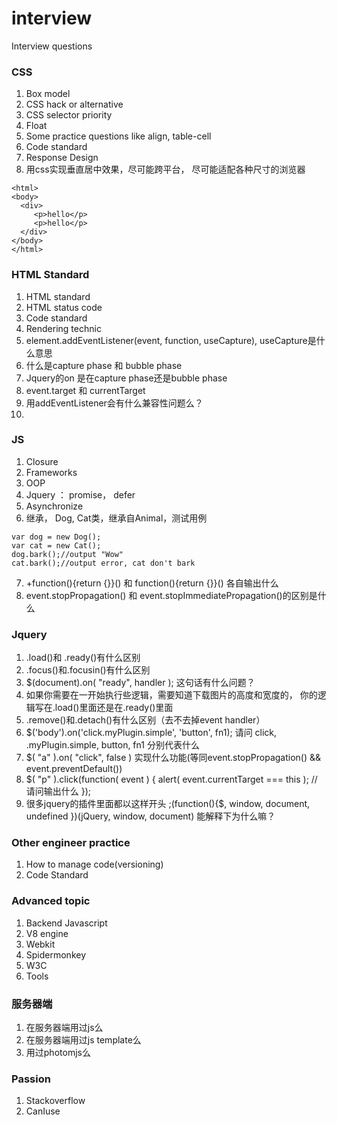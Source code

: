 # interview
Interview questions
### CSS
1. Box model
2. CSS hack or alternative
3. CSS selector priority
4. Float
5. Some practice questions like align, table-cell
6. Code standard
7. Response Design
8. 用css实现垂直居中效果，尽可能跨平台， 尽可能适配各种尺寸的浏览器
```
<html>
<body>
  <div>
     <p>hello</p>
     <p>hello</p>
  </div>
</body>
</html>
```

### HTML Standard
1. HTML standard
2. HTML status code
3. Code standard
4. Rendering technic 
5. element.addEventListener(event, function, useCapture), useCapture是什么意思
6. 什么是capture phase 和 bubble phase
7. Jquery的on 是在capture phase还是bubble phase
8. event.target 和 currentTarget
9. 用addEventListener会有什么兼容性问题么？
10. 

### JS
1. Closure
2. Frameworks
3. OOP
4. Jquery ： promise， defer
5. Asynchronize
6. 继承， Dog, Cat类，继承自Animal，测试用例
```
var dog = new Dog();
var cat = new Cat();
dog.bark();//output "Wow"
cat.bark();//output error, cat don't bark
```

7. +function(){return {}}() 和 function(){return {}}() 各自输出什么
8.  event.stopPropagation() 和 event.stopImmediatePropagation()的区别是什么

### Jquery
1. .load()和 .ready()有什么区别
2. .focus()和.focusin()有什么区别
3. $(document).on( "ready", handler ); 这句话有什么问题？
4. 如果你需要在一开始执行些逻辑，需要知道下载图片的高度和宽度的， 你的逻辑写在.load()里面还是在.ready()里面 
5. .remove()和.detach()有什么区别（去不去掉event handler）
6. $('body').on('click.myPlugin.simple', 'button', fn1); 请问 click, .myPlugin.simple, button, fn1 分别代表什么
7. $( "a" ).on( "click", false ) 实现什么功能(等同event.stopPropagation() && event.preventDefault()) 
8. $( "p" ).click(function( event ) {
  alert( event.currentTarget === this ); // 请问输出什么
});
9. 很多jquery的插件里面都以这样开头 ;(function(){$, window, document, undefined })(jQuery, window, document) 能解释下为什么嘛？

### Other engineer practice
1. How to manage code(versioning)
2. Code Standard

### Advanced topic
1. Backend Javascript
2. V8 engine
3. Webkit
4. Spidermonkey
5. W3C
6. Tools

### 服务器端
1. 在服务器端用过js么
2. 在服务器端用过js template么
3. 用过photomjs么

### Passion
1. Stackoverflow
2. CanIuse
